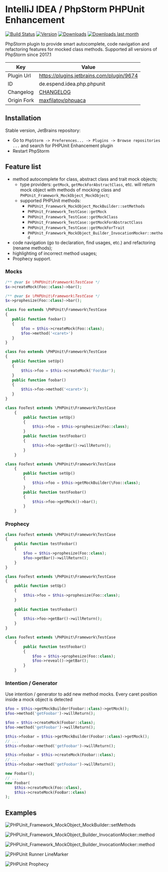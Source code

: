 # IntelliJ IDEA / PhpStorm PHPUnit Enhancement

[![Build Status](https://travis-ci.org/Haehnchen/idea-php-phpunit-plugin.svg?branch=master)](https://travis-ci.org/Haehnchen/idea-php-phpunit-plugin)
[![Version](http://phpstorm.espend.de/badge/9674/version)](https://plugins.jetbrains.com/plugin/9674)
[![Downloads](http://phpstorm.espend.de/badge/9674/downloads)](https://plugins.jetbrains.com/plugin/9674)
[![Downloads last month](http://phpstorm.espend.de/badge/9674/last-month)](https://plugins.jetbrains.com/plugin/9674)

PhpStorm plugin to provide smart autocomplete, code navigation and refactoring features for mocked class methods. Supported all versions of PhpStorm since 2017.1

Key         | Value
----------- | -----------
Plugin Url  | https://plugins.jetbrains.com/plugin/9674
ID          | de.espend.idea.php.phpunit
Changelog   | [CHANGELOG](CHANGELOG.md)
Origin Fork | [maxfilatov/phpuaca](https://github.com/maxfilatov/phpuaca/)

## Installation

Stable version, JetBrains repository:
* Go to `PhpStorm -> Preferences... -> Plugins -> Browse repositories ...` and search for PHPUnit Enhancement plugin
* Restart PhpStorm

## Feature list

* method autocomplete for class, abstract class and trait mock objects;
  * type providers: `getMock`, `getMockForAbstractClass`, etc. will return mock object with methods of mocking class and `PHPUnit_Framework_MockObject_MockObject`;
  * supported PHPUnit methods:
    * `PHPUnit_Framework_MockObject_MockBuilder::setMethods`
    * `PHPUnit_Framework_TestCase::getMock`
    * `PHPUnit_Framework_TestCase::getMockClass`
    * `PHPUnit_Framework_TestCase::getMockForAbstractClass`
    * `PHPUnit_Framework_TestCase::getMockForTrait`
    * `PHPUnit_Framework_MockObject_Builder_InvocationMocker::method` 
* code navigation (go to declaration, find usages, etc.) and refactoring (rename methods);
* highlighting of incorrect method usages;
* Prophecy support.

### Mocks

```php
/** @var $x \PHPUnit\Framework\TestCase */
$x->createMock(Foo::class)->bar();
```

```php
/** @var $x \PHPUnit\Framework\TestCase */
$x->prophesize(Foo::class)->bar();
```

```php
class Foo extends \PHPUnit\Framework\TestCase
{
   public function foobar()
   {
       $foo = $this->createMock(Foo::class);
       $foo->method('<caret>')
   }
}
```

```php
class Foo extends \PHPUnit\Framework\TestCase
{
   public function setUp()
   {
       $this->foo = $this->createMock('Foo\Bar');
   }
   public function foobar()
   {
       $this->foo->method('<caret>');
   }
}
```

```php
class FooTest extends \PHPUnit\Framework\TestCase
    {
        public function setUp()
        {
            $this->foo = $this->prophesize(Foo::class);
        }
        public function testFoobar()
        {
            $this->foo->getBar()->willReturn();
        }
    }
```

```php
class FooTest extends \PHPUnit\Framework\TestCase
    {
        public function setUp()
        {
            $this->foo = $this->getMockBuilder(\Foo::class);
        }
        public function testFoobar()
        {
            $this->foo->getMock()->bar();
        }
    }
```

### Prophecy

```php
class FooTest extends \PHPUnit\Framework\TestCase
{
    public function testFoobar()
    {
        $foo = $this->prophesize(Foo::class);
        $foo->getBar()->willReturn();
    }
}
```

```php
class FooTest extends \PHPUnit\Framework\TestCase
{
    public function setUp()
    {
        $this->foo = $this->prophesize(Foo::class);
    }
    
    public function testFoobar()
    {
        $this->foo->getBar()->willReturn();
    }
}

```

```php
class FooTest extends \PHPUnit\Framework\TestCase
    {
        public function testFoobar()
        {
            $foo = $this->prophesize(Foo::class);
            $foo->reveal()->getBar();
        }
    }
```

### Intention / Generator

Use intention / generator to add new method mocks. Every caret position inside a mock object is detected

```php
$foo = $this->getMockBuilder(Foobar::class)->getMock();
$foo->method('getFoobar')->willReturn();

$foo = $this->createMock(Foobar::class);
$foo->method('getFoobar')->willReturn();
```

```php
$this->foobar = $this->getMockBuilder(Foobar::class)->getMock();
// ...
$this->foobar->method('getFoobar')->willReturn();

$this->foobar = $this->createMock(Foobar::class);
// ...
$this->foobar->method('getFoobar')->willReturn();
```

```php
new Foobar();
// ...
new Foobar(
    $this->createMock(Foo::class),
    $this->createMock(FooBar::class)
);
```

Examples
--------

![PHPUnit_Framework_MockObject_MockBuilder::setMethods](https://jetbrains-plugins.s3.amazonaws.com/9674/screenshot_16946.png)

![PHPUnit_Framework_MockObject_Builder_InvocationMocker::method](https://jetbrains-plugins.s3.amazonaws.com/9674/screenshot_16945.png)

![PHPUnit_Framework_MockObject_Builder_InvocationMocker::method](https://jetbrains-plugins.s3.amazonaws.com/9674/screenshot_16944.png)

![PHPUnit Runner LineMarker](https://jetbrains-plugins.s3.amazonaws.com/9674/screenshot_16951.png)

![PHPUnit Prophecy](https://jetbrains-plugins.s3.amazonaws.com/9674/screenshot_16953.png)


